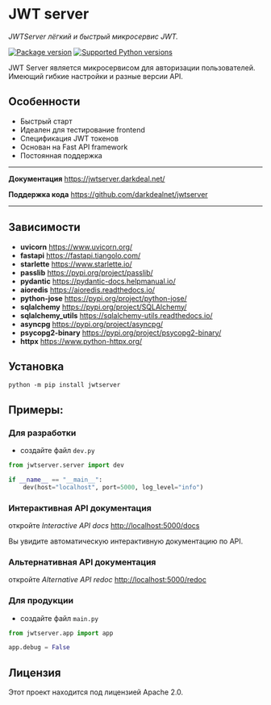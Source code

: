 # JWT server

_JWTServer лёгкий и быстрый микросервис JWT._

[![Package version](https://img.shields.io/pypi/v/jwtserver?color=%2334D058&label=pypi%20package)](https://pypi.org/project/jwtserver)
[![Supported Python versions](https://img.shields.io/pypi/pyversions/jwtserver.svg?color=%2334D058)](https://pypi.org/project/jwtserver)

JWT Server является микросервисом для авторизации пользователей. Имеющий гибкие настройки и разные версии API.

## Особенности

* Быстрый старт
* Идеален для тестирование frontend
* Спецификация JWT токенов
* Основан на Fast API framework
* Постоянная поддержка

---

**Документация** <a href="https://jwtserver.darkdeal.net/" target="_blank">https://jwtserver.darkdeal.net/</a>

**Поддержка кода** <a href="https://github.com/darkdealnet/jwtserver" target="_blank">https://github.com/darkdealnet/jwtserver</a>

---

## Зависимости

* **uvicorn** <a href="https://www.uvicorn.org/" target="_blank" class="external-link">https://www.uvicorn.org/</a>
* **fastapi** <a href="https://fastapi.tiangolo.com/" target="_blank" class="external-link">https://fastapi.tiangolo.com/</a>
* **starlette** <a href="https://www.starlette.io/" target="_blank" class="external-link">https://www.starlette.io/</a>
* **passlib** <a href="https://pypi.org/project/passlib/" target="_blank" class="external-link">https://pypi.org/project/passlib/</a>
* **pydantic** <a href="https://pydantic-docs.helpmanual.io/" target="_blank" class="external-link">https://pydantic-docs.helpmanual.io/</a>
* **aioredis** <a href="https://aioredis.readthedocs.io/" target="_blank" class="external-link">https://aioredis.readthedocs.io/</a>
* **python-jose** <a href="https://pypi.org/project/python-jose/" target="_blank" class="external-link">https://pypi.org/project/python-jose/</a>
* **sqlalchemy** <a href="https://pypi.org/project/SQLAlchemy/" target="_blank" class="external-link">https://pypi.org/project/SQLAlchemy/</a>
* **sqlalchemy_utils** <a href="https://sqlalchemy-utils.readthedocs.io/" target="_blank" class="external-link">https://sqlalchemy-utils.readthedocs.io/</a>
* **asyncpg** <a href="https://pypi.org/project/asyncpg/" target="_blank" class="external-link">https://pypi.org/project/asyncpg/</a>
* **psycopg2-binary** <a href="https://pypi.org/project/psycopg2-binary/" target="_blank" class="external-link">https://pypi.org/project/psycopg2-binary/</a>
* **httpx** <a href="https://www.python-httpx.org/" target="_blank" class="external-link">https://www.python-httpx.org/</a>

## Установка

```shell
python -m pip install jwtserver 
```

## Примеры:

### Для разработки

* создайте файл `dev.py`

```python
from jwtserver.server import dev

if __name__ == "__main__":
    dev(host="localhost", port=5000, log_level="info")
```

### Интерактивная API документация

откройте _Interactive API docs_ <a href="http://localhost:5000/docs" target="_blank" class="external-link">http://localhost:5000/docs</a>

Вы увидите автоматическую интерактивную документацию по API.

### Альтернативная API документация

откройте _Alternative  API redoc_ <a href="http://localhost:5000/redoc" target="_blank" class="external-link">http://localhost:5000/redoc</a>

### Для продукции

* создайте файл `main.py`

```python
from jwtserver.app import app

app.debug = False
```

## Лицензия
Этот проект находится под лицензией Apache 2.0.